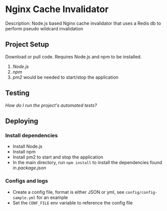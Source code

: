 # Nginx Cache Invalidator

Description: Node.js based Nginx cache invalidator that uses a Redis db to perform pseudo wildcard invalidation

## Project Setup

Download or pull code.  Requires Node.js and npm to be installed.

1. _Node.js_
2. _npm_
3. _pm2_ would be needed to start/stop the application

## Testing

_How do I run the project's automated tests?_

## Deploying

### Install dependencies

- Install Node.js
- Install npm
- Install pm2 to start and stop the application
- In the main directory, run `npm install` to install the dependencies found in _package.json_

### Configs and logs
- Create a config file, format is either JSON or yml, see `config/config-sample.yml` for an example
- Set the `CONF_FILE` env variable to reference the config file
